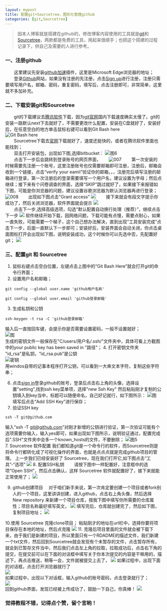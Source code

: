 ```yaml
---
layout: mypost
title: 配置git+Sourcetree，图形化管理github
categories: [git,Sourcetree]
---  
```

>因本人博客就是搭建在github的，修改博客内容使用的工具就是[git](https://git-scm.com/)和[Sourcetree](https://www.sourcetreeapp.com/)，两款都是免费的工具，用起来很顺手；也把这个搭建的过程记录下，供自己及需要的人进行参考。   

### 一、注册github
　　这里建议先安装[github加速](https://microsoftedge.microsoft.com/addons/detail/github%E5%8A%A0%E9%80%9F/ljceflkaahacpphaioldeledefadpmdp?hl=zh-CN)插件，这里是Microsoft Edge浏览器的地址；    
　　登录[Github](https://github.com/)网站，如果没有注册的先注册，点击[Sign up](https://github.com/join?ref_cta=Sign+up&ref_loc=header+logged+out&ref_page=%2F&source=header-home)进行注册，注册只需要填写用户名，邮箱、密码，重复密码，填写后，点击注册即可，非常简单，这里就不多加补充。
### 二、下载安装git和Sourcetree   
　　git的下载建议去[腾讯软件](https://pc.qq.com/search.html#!keyword=git)下载，因为[git官网](https://git-scm.com/)国内下载速度确实太慢了。git的安装一路默认next下去就好了，不需要更改什么配置，安装在C盘就好了，安装好后，在任意空白的地方单击鼠标右键可以看到Git Bash here  
![Git Bash here](https://muye-1302115079.cos.ap-guangzhou.myqcloud.com/%E5%9B%BE%E5%BA%8A/markdown/%E9%85%8D%E7%BD%AEgit%2BSourcetree/001.jpg)  
　　Sourcetree下载去[官网](https://www.sourcetreeapp.com/)下载就好了，速度还挺快的，或者在腾讯软件里面也能找到；  
　　双击打开安装包，出现如下图,选择bitbucket：
![图6](https://muye-1302115079.cos.ap-guangzhou.myqcloud.com/%E5%9B%BE%E5%BA%8A/markdown/%E9%85%8D%E7%BD%AEgit%2BSourcetree/006.jpg)  
　　点击下一步后会跳转到登录账号的网页界面，　　
![007](https://muye-1302115079.cos.ap-guangzhou.myqcloud.com/%E5%9B%BE%E5%BA%8A/markdown/%E9%85%8D%E7%BD%AEgit%2BSourcetree/007.jpg)
　　第一次安装的时候需要先注册一个账号，这里注册账号也仅需要邮箱即可注册，注册后，邮箱会收到一个链接，点击“verify your eamil”验证你的邮箱，，，注册完后填写注册的邮箱进行登录，第一次注册后的登录需要填写一个用户名，建议设置为字母；然后点继续；接下来有个问卷调查的界面，选择“SKIP”跳过就好了，如果接下来报错如下图，可能是你浏览器的问题，建议设置谷歌浏览器为默认浏览器再进行登录；
![008](https://muye-1302115079.cos.ap-guangzhou.myqcloud.com/%E5%9B%BE%E5%BA%8A/markdown/%E9%85%8D%E7%BD%AEgit%2BSourcetree/008.jpg)
　　出现如下图点击"Grant access"
![](https://muye-1302115079.cos.ap-guangzhou.myqcloud.com/%E5%9B%BE%E5%BA%8A/markdown/%E9%85%8D%E7%BD%AEgit%2BSourcetree/009.jpg)
　　接下来就会有段文字提示你成功了，然后关闭浏览器，软件界面就会提示
![](https://muye-1302115079.cos.ap-guangzhou.myqcloud.com/%E5%9B%BE%E5%BA%8A/markdown/%E9%85%8D%E7%BD%AEgit%2BSourcetree/010.jpg)   
　　点击下一步,选择高级选项，勾选“默认配置自动换行处理（推荐）”，继续点击下一步
 ![](https://muye-1302115079.cos.ap-guangzhou.myqcloud.com/%E5%9B%BE%E5%BA%8A/markdown/%E9%85%8D%E7%BD%AEgit%2BSourcetree/011.jpg)
软件继续开始下载，因网络问题，下载可能有点慢，需要点耐心，如果一直失败，可能需要一个梯子，这个自己想办法解决，直到出现“工具安装完成”点击下一步，后面一直默认下一步即可；安装好后，安装界面会自动关闭，你点击桌面图标打开会出现如下图，说明安装成功，这个时候你可以先选中否，先配置好git；
![](https://muye-1302115079.cos.ap-guangzhou.myqcloud.com/%E5%9B%BE%E5%BA%8A/markdown/%E9%85%8D%E7%BD%AEgit%2BSourcetree/012.jpg)

### 三、配置git 和 Sourcetree
1. 鼠标右键点击空白位置，左键点击上图中的“Git Bash Here”就会打开git的命令行界面；
2. 设置用户名和邮箱；  
```
git config --global user.name 'github用户名称'    
```  
```
git config --global user.email 'github登录邮箱'
```  
3. 生成私钥和公钥
```
ssh-keygen -t rsa -C 'github登录邮箱'
```  
输入后一直按回车键，会提示你是否需要设置密码，一般不设置就好；  
![图](https://muye-1302115079.cos.ap-guangzhou.myqcloud.com/%E5%9B%BE%E5%BA%8A/markdown/%E9%85%8D%E7%BD%AEgit%2BSourcetree/002.jpg)  
生成的密钥文件一般保存在"C/users/用户名/.ssh/"文件夹中，具体可看上方截图中的your public key has been saved in "路径"；
4. 打开密钥文件夹    
"id_rsa"是私钥，“id_rsa.pub”是公钥  
![密钥](https://muye-1302115079.cos.ap-guangzhou.myqcloud.com/%E5%9B%BE%E5%BA%8A/markdown/%E9%85%8D%E7%BD%AEgit%2BSourcetree/003.jpg)  
用windos自带的记事本程序打开公钥，可以看到一大串文本字符，复制这些字符串；  

6. 点击[sign in](https://github.com/login?return_to=%2Fjoin%3Fref_cta%3DSign%2Bup%26ref_loc%3Dheader%2Blogged%2Bout%26ref_page%3D%252F%26source%3Dheader-home)登录github的账号，登录后点击右上角的头像，选择设置"setting",找到ssh key菜单项，选择"new Ssh Key" 然后粘贴刚才复制的公钥填入到key当中，标题可以随便命名，自己好记就行，如下图所示：
![图](https://muye-1302115079.cos.ap-guangzhou.myqcloud.com/%E5%9B%BE%E5%BA%8A/markdown/%E9%85%8D%E7%BD%AEgit%2BSourcetree/004.jpg)
填写后点击“Add SSH Key”进行保存；
7. 验证SSH key  
```  
ssh -T git@github.com
```  
输入“ssh -T git@github.com”对刚才新增的公钥进行验证，第一次验证可能有个选项需要你输入，输入yes即可，如果出现如下图所示，说明验证通过，配置完成后".SSH"文件夹中会多一个known_hosts的文件，不要删除；
![图5](https://muye-1302115079.cos.ap-guangzhou.myqcloud.com/%E5%9B%BE%E5%BA%8A/markdown/%E9%85%8D%E7%BD%AEgit%2BSourcetree/005.jpg)  
7. Sourcetree 软件配置
我们都知道git是一个命令行的软件，而Sourcetree则是将命令行都转化成了可视化操作的界面，也就是点点点就是完成github项目的管理。
上一步我们已经安装好了 Sourcetree，现在我们打开它,如下图点击“工具”-“选项”
![](https://muye-1302115079.cos.ap-guangzhou.myqcloud.com/%E5%9B%BE%E5%BA%8A/markdown/%E9%85%8D%E7%BD%AEgit%2BSourcetree/013.jpg)
8. 配置SSH私钥
　　请按下图中一样配置好，注意框中的选项“Open SSH”，然后点击确认，这样 Sourcetree 软件就配置好了，接下来就能正常使用了；
![](https://muye-1302115079.cos.ap-guangzhou.myqcloud.com/%E5%9B%BE%E5%BA%8A/markdown/%E9%85%8D%E7%BD%AEgit%2BSourcetree/014.jpg)

9. github创建项目
　对于咱们新手来说，第一次肯定要创建一个项目或者fork别人的一个项目，这里讲讲创建，进入github，点击右上角头像，然后选择 New repository 来新建一个项目仓库，按我下图中填写你所需要的仓库属性；项目名称最好填写英文，
![](https://muye-1302115079.cos.ap-guangzhou.myqcloud.com/%E5%9B%BE%E5%BA%8A/markdown/%E9%85%8D%E7%BD%AEgit%2BSourcetree/018.jpg)
填写完后，仓库就创建完了，然后如下图，复制项目地址；
![](https://muye-1302115079.cos.ap-guangzhou.myqcloud.com/%E5%9B%BE%E5%BA%8A/markdown/%E9%85%8D%E7%BD%AEgit%2BSourcetree/019.jpg)

10.使用 Sourcetree 克隆clone项目；
粘贴刚才的地址在url栏中，选择你要将项目保存在本地的地址，然后点克隆
![](https://muye-1302115079.cos.ap-guangzhou.myqcloud.com/%E5%9B%BE%E5%BA%8A/markdown/%E9%85%8D%E7%BD%AEgit%2BSourcetree/020.jpg)
11. 克隆后项目里面的文件就会被下载下来，由于我们是新建的项目，所以里面只有一个RDADME的描述文件，我们新建一个txt文件，然后回到Sourcetree就会发现有个未暂存的文件，点击暂存所有，就会到已暂存文件当中，然后我们点击左上角的拉取，拉取成功后，点击右下角的提交，在提交前可以在下面的对话框中填写关于你本次提交的内容是干嘛用的，描述下，再点击推送，稍等一会，文件就被提交上去了，
![](https://muye-1302115079.cos.ap-guangzhou.myqcloud.com/%E5%9B%BE%E5%BA%8A/markdown/%E9%85%8D%E7%BD%AEgit%2BSourcetree/021.jpg)
如果过程中，出现下面的对话框，点击打开浏览器就行了  
![](https://muye-1302115079.cos.ap-guangzhou.myqcloud.com/%E5%9B%BE%E5%BA%8A/markdown/%E9%85%8D%E7%BD%AEgit%2BSourcetree/022.jpg)  
如果过程中，出现以下对话框，输入github的账号密码，点击登录就行了；  
![](https://muye-1302115079.cos.ap-guangzhou.myqcloud.com/%E5%9B%BE%E5%BA%8A/markdown/%E9%85%8D%E7%BD%AEgit%2BSourcetree/023.jpg)  
回到github界面，发现已经被上传成功了，鼓励一下自己，你真棒！
![](https://muye-1302115079.cos.ap-guangzhou.myqcloud.com/%E5%9B%BE%E5%BA%8A/markdown/%E9%85%8D%E7%BD%AEgit%2BSourcetree/024.jpg)
### 觉得教程不错，记得点个赞，留个言哟！